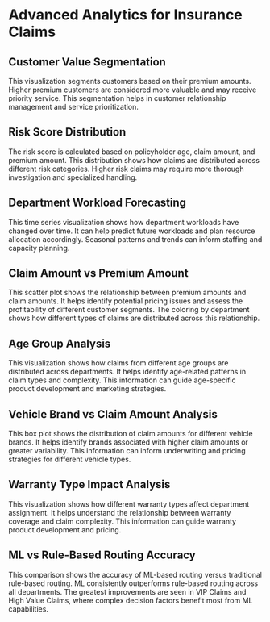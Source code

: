 # Advanced Analytics for Insurance Claims

## Customer Value Segmentation
This visualization segments customers based on their premium amounts. Higher premium customers are considered more valuable and may receive priority service. This segmentation helps in customer relationship management and service prioritization.

## Risk Score Distribution
The risk score is calculated based on policyholder age, claim amount, and premium amount. This distribution shows how claims are distributed across different risk categories. Higher risk claims may require more thorough investigation and specialized handling.

## Department Workload Forecasting
This time series visualization shows how department workloads have changed over time. It can help predict future workloads and plan resource allocation accordingly. Seasonal patterns and trends can inform staffing and capacity planning.

## Claim Amount vs Premium Amount
This scatter plot shows the relationship between premium amounts and claim amounts. It helps identify potential pricing issues and assess the profitability of different customer segments. The coloring by department shows how different types of claims are distributed across this relationship.

## Age Group Analysis
This visualization shows how claims from different age groups are distributed across departments. It helps identify age-related patterns in claim types and complexity. This information can guide age-specific product development and marketing strategies.

## Vehicle Brand vs Claim Amount Analysis
This box plot shows the distribution of claim amounts for different vehicle brands. It helps identify brands associated with higher claim amounts or greater variability. This information can inform underwriting and pricing strategies for different vehicle types.

## Warranty Type Impact Analysis
This visualization shows how different warranty types affect department assignment. It helps understand the relationship between warranty coverage and claim complexity. This information can guide warranty product development and pricing.

## ML vs Rule-Based Routing Accuracy
This comparison shows the accuracy of ML-based routing versus traditional rule-based routing. ML consistently outperforms rule-based routing across all departments. The greatest improvements are seen in VIP Claims and High Value Claims, where complex decision factors benefit most from ML capabilities.

